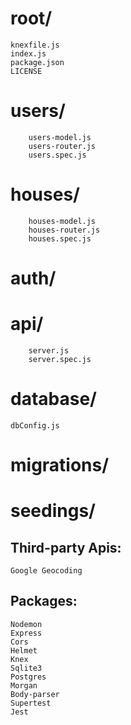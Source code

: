# root/
    knexfile.js
    index.js
    package.json
    LICENSE

#   users/
        users-model.js
        users-router.js
        users.spec.js

#   houses/
        houses-model.js
        houses-router.js
        houses.spec.js

#   auth/

#   api/
        server.js
        server.spec.js

#   database/

    dbConfig.js

#        migrations/

#        seedings/

## Third-party Apis:
    Google Geocoding

## Packages:

    Nodemon
    Express
    Cors
    Helmet
    Knex
    Sqlite3
    Postgres
    Morgan
    Body-parser
    Supertest
    Jest
